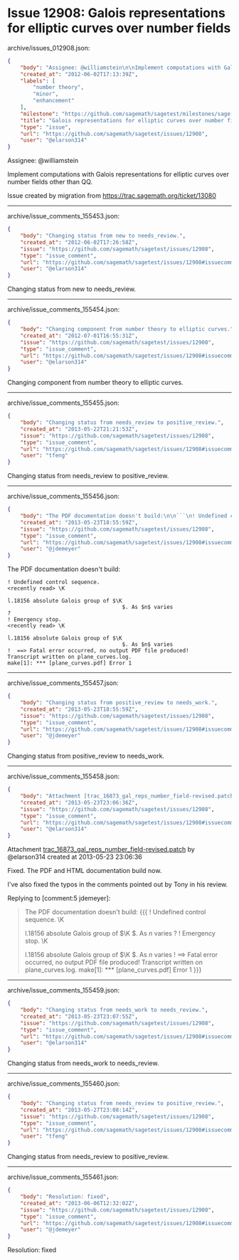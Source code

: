 # Issue 12908: Galois representations for elliptic curves over number fields

archive/issues_012908.json:
```json
{
    "body": "Assignee: @williamstein\n\nImplement computations with Galois representations for elliptic curves over number fields other than QQ.\n\nIssue created by migration from https://trac.sagemath.org/ticket/13080\n\n",
    "created_at": "2012-06-02T17:13:39Z",
    "labels": [
        "number theory",
        "minor",
        "enhancement"
    ],
    "milestone": "https://github.com/sagemath/sagetest/milestones/sage-5.11",
    "title": "Galois representations for elliptic curves over number fields",
    "type": "issue",
    "url": "https://github.com/sagemath/sagetest/issues/12908",
    "user": "@elarson314"
}
```
Assignee: @williamstein

Implement computations with Galois representations for elliptic curves over number fields other than QQ.

Issue created by migration from https://trac.sagemath.org/ticket/13080





---

archive/issue_comments_155453.json:
```json
{
    "body": "Changing status from new to needs_review.",
    "created_at": "2012-06-02T17:26:58Z",
    "issue": "https://github.com/sagemath/sagetest/issues/12908",
    "type": "issue_comment",
    "url": "https://github.com/sagemath/sagetest/issues/12908#issuecomment-155453",
    "user": "@elarson314"
}
```

Changing status from new to needs_review.



---

archive/issue_comments_155454.json:
```json
{
    "body": "Changing component from number theory to elliptic curves.",
    "created_at": "2012-07-01T16:55:31Z",
    "issue": "https://github.com/sagemath/sagetest/issues/12908",
    "type": "issue_comment",
    "url": "https://github.com/sagemath/sagetest/issues/12908#issuecomment-155454",
    "user": "@elarson314"
}
```

Changing component from number theory to elliptic curves.



---

archive/issue_comments_155455.json:
```json
{
    "body": "Changing status from needs_review to positive_review.",
    "created_at": "2013-05-22T21:21:53Z",
    "issue": "https://github.com/sagemath/sagetest/issues/12908",
    "type": "issue_comment",
    "url": "https://github.com/sagemath/sagetest/issues/12908#issuecomment-155455",
    "user": "tfeng"
}
```

Changing status from needs_review to positive_review.



---

archive/issue_comments_155456.json:
```json
{
    "body": "The PDF documentation doesn't build:\n\n```\n! Undefined control sequence.\n<recently read> \\K\n\nl.18156 absolute Galois group of $\\K\n                                    $. As $n$ varies\n?\n! Emergency stop.\n<recently read> \\K\n\nl.18156 absolute Galois group of $\\K\n                                    $. As $n$ varies\n!  ==> Fatal error occurred, no output PDF file produced!\nTranscript written on plane_curves.log.\nmake[1]: *** [plane_curves.pdf] Error 1\n```\n",
    "created_at": "2013-05-23T18:55:59Z",
    "issue": "https://github.com/sagemath/sagetest/issues/12908",
    "type": "issue_comment",
    "url": "https://github.com/sagemath/sagetest/issues/12908#issuecomment-155456",
    "user": "@jdemeyer"
}
```

The PDF documentation doesn't build:

```
! Undefined control sequence.
<recently read> \K

l.18156 absolute Galois group of $\K
                                    $. As $n$ varies
?
! Emergency stop.
<recently read> \K

l.18156 absolute Galois group of $\K
                                    $. As $n$ varies
!  ==> Fatal error occurred, no output PDF file produced!
Transcript written on plane_curves.log.
make[1]: *** [plane_curves.pdf] Error 1
```




---

archive/issue_comments_155457.json:
```json
{
    "body": "Changing status from positive_review to needs_work.",
    "created_at": "2013-05-23T18:55:59Z",
    "issue": "https://github.com/sagemath/sagetest/issues/12908",
    "type": "issue_comment",
    "url": "https://github.com/sagemath/sagetest/issues/12908#issuecomment-155457",
    "user": "@jdemeyer"
}
```

Changing status from positive_review to needs_work.



---

archive/issue_comments_155458.json:
```json
{
    "body": "Attachment [trac_16873_gal_reps_number_field-revised.patch](tarball://root/attachments/some-uuid/ticket13080/trac_16873_gal_reps_number_field-revised.patch) by @elarson314 created at 2013-05-23 23:06:36\n\nFixed. The PDF and HTML documentation build now.\n\nI've also fixed the typos in the comments pointed out by Tony in his review.\n\nReplying to [comment:5 jdemeyer]:\n> The PDF documentation doesn't build:\n> {{{\n> ! Undefined control sequence.\n> <recently read> \\K\n> \n> l.18156 absolute Galois group of $\\K\n>                                     $. As $n$ varies\n> ?\n> ! Emergency stop.\n> <recently read> \\K\n> \n> l.18156 absolute Galois group of $\\K\n>                                     $. As $n$ varies\n> !  ==> Fatal error occurred, no output PDF file produced!\n> Transcript written on plane_curves.log.\n> make[1]: *** [plane_curves.pdf] Error 1\n> }}}",
    "created_at": "2013-05-23T23:06:36Z",
    "issue": "https://github.com/sagemath/sagetest/issues/12908",
    "type": "issue_comment",
    "url": "https://github.com/sagemath/sagetest/issues/12908#issuecomment-155458",
    "user": "@elarson314"
}
```

Attachment [trac_16873_gal_reps_number_field-revised.patch](tarball://root/attachments/some-uuid/ticket13080/trac_16873_gal_reps_number_field-revised.patch) by @elarson314 created at 2013-05-23 23:06:36

Fixed. The PDF and HTML documentation build now.

I've also fixed the typos in the comments pointed out by Tony in his review.

Replying to [comment:5 jdemeyer]:
> The PDF documentation doesn't build:
> {{{
> ! Undefined control sequence.
> <recently read> \K
> 
> l.18156 absolute Galois group of $\K
>                                     $. As $n$ varies
> ?
> ! Emergency stop.
> <recently read> \K
> 
> l.18156 absolute Galois group of $\K
>                                     $. As $n$ varies
> !  ==> Fatal error occurred, no output PDF file produced!
> Transcript written on plane_curves.log.
> make[1]: *** [plane_curves.pdf] Error 1
> }}}



---

archive/issue_comments_155459.json:
```json
{
    "body": "Changing status from needs_work to needs_review.",
    "created_at": "2013-05-23T23:07:55Z",
    "issue": "https://github.com/sagemath/sagetest/issues/12908",
    "type": "issue_comment",
    "url": "https://github.com/sagemath/sagetest/issues/12908#issuecomment-155459",
    "user": "@elarson314"
}
```

Changing status from needs_work to needs_review.



---

archive/issue_comments_155460.json:
```json
{
    "body": "Changing status from needs_review to positive_review.",
    "created_at": "2013-05-27T23:08:14Z",
    "issue": "https://github.com/sagemath/sagetest/issues/12908",
    "type": "issue_comment",
    "url": "https://github.com/sagemath/sagetest/issues/12908#issuecomment-155460",
    "user": "tfeng"
}
```

Changing status from needs_review to positive_review.



---

archive/issue_comments_155461.json:
```json
{
    "body": "Resolution: fixed",
    "created_at": "2013-06-06T12:32:02Z",
    "issue": "https://github.com/sagemath/sagetest/issues/12908",
    "type": "issue_comment",
    "url": "https://github.com/sagemath/sagetest/issues/12908#issuecomment-155461",
    "user": "@jdemeyer"
}
```

Resolution: fixed

